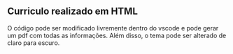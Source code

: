 ## Curriculo realizado em HTML

O código pode ser modificado livremente dentro do vscode e
pode gerar um pdf com todas as informações. Além disso, 
o tema pode ser alterado de claro para escuro.
